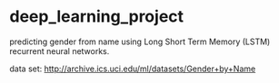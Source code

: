 # deep_learning_project

predicting gender from name using Long Short Term Memory (LSTM) recurrent neural networks.

data set: http://archive.ics.uci.edu/ml/datasets/Gender+by+Name
